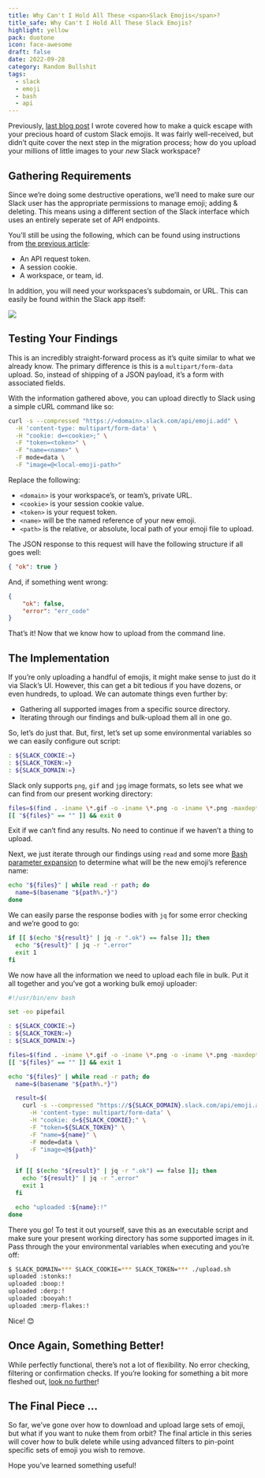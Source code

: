 ```yaml
---
title: Why Can't I Hold All These <span>Slack Emojis</span>?
title_safe: Why Can't I Hold All These Slack Emojis?
highlight: yellow
pack: duotone
icon: face-awesome
draft: false
date: 2022-09-28
category: Random Bullshit
tags:
  - slack
  - emoji
  - bash
  - api
---
```

Previously, [last blog post](https://wilhelm.codes/liberating-custom-slack-emojis) I wrote covered how to make a quick escape with your precious hoard of custom Slack emojis. It was fairly well-received, but didn’t quite cover the next step in the migration process; how do you upload your millions of little images to your *new* Slack workspace? 

<!--more-->

## Gathering Requirements

Since we’re doing some destructive operations, we’ll need to make sure our Slack user has the appropriate permissions to manage emoji; adding & deleting. This means using a different section of the Slack interface which uses an entirely seperate set of API endpoints.

You’ll still be using the following, which can be found using instructions from [the previous article](https://wilhelm.codes/liberating-custom-slack-emojis#heading-some-investigative-work):

- An API request token.
- A session cookie.
- A workspace, or team, id.

In addition, you will need your workspaces’s subdomain, or URL. This can easily be found within the Slack app itself:

![](why-cant-i-hold-all-these-slack-emojis/image-1.png)

## Testing Your Findings

This is an incredibly straight-forward process as it’s quite similar to what we already know. The primary difference is this is a `multipart/form-data` upload. So, instead of shipping of a JSON payload, it’s a form with associated fields. 

With the information gathered above, you can upload directly to Slack using a simple cURL command like so:

```bash
curl -s --compressed "https://<domain>.slack.com/api/emoji.add" \
  -H 'content-type: multipart/form-data' \
  -H "cookie: d=<cookie>;" \
  -F "token=<token>" \
  -F "name=<name>" \
  -F mode=data \
  -F "image=@<local-emoji-path>"
```

Replace the following:

- `<domain>` is your workspace’s, or team’s, private URL.
- `<cookie>` is your session cookie value.
- `<token>` is your request token.
- `<name>` will be the named reference of your new emoji.
- `<path>` is the relative, or absolute, local path of your emoji file to upload.

The JSON response to this request will have the following structure if all goes well:

```json
{ "ok": true }
```

And, if something went wrong:

```json
{ 
	"ok": false,
	"error": "err_code"
}
```

That’s it! Now that we know how to upload from the command line.

## The Implementation

If you’re only uploading a handful of emojis, it might make sense to just do it via Slack’s UI. However, this can get a bit tedious if you have dozens, or even hundreds, to upload.  We can  automate things even further by:

- Gathering all supported images from a specific source directory.
- Iterating through our findings and bulk-upload them all in one go.

So, let’s do just that. But, first, let’s set up some environmental variables so we can easily configure out script:

```bash
: ${SLACK_COOKIE:=}
: ${SLACK_TOKEN:=}
: ${SLACK_DOMAIN:=}
```

Slack only supports `png`, `gif` and `jpg` image formats, so lets see what we can find from our present working directory:

```bash
files=$(find . -iname \*.gif -o -iname \*.png -o -iname \*.png -maxdepth 1)
[[ "${files}" == "" ]] && exit 0
```

Exit if we can’t find any results. No need to continue if we haven’t a thing to upload.

Next, we just iterate through our findings using `read` and some more [Bash parameter expansion](https://www.gnu.org/software/bash/manual/html_node/Shell-Parameter-Expansion.html) to determine what will be the new emoji’s reference name:

```bash
echo "${files}" | while read -r path; do 
  name=$(basename "${path%.*}")
done
```

We can easily parse the response bodies with `jq` for some error checking and we’re good to go:

```bash
if [[ $(echo "${result}" | jq -r ".ok") == false ]]; then
  echo "${result}" | jq -r ".error"
  exit 1
fi
```

We now have all the information we need to upload each file in bulk. Put it all together and you’ve got a working bulk emoji uploader:

```bash
#!/usr/bin/env bash

set -eo pipefail

: ${SLACK_COOKIE:=}
: ${SLACK_TOKEN:=}
: ${SLACK_DOMAIN:=}

files=$(find . -iname \*.gif -o -iname \*.png -o -iname \*.png -maxdepth 1)
[[ "${files}" == "" ]] && exit 1

echo "${files}" | while read -r path; do 
  name=$(basename "${path%.*}")

  result=$(
    curl -s --compressed "https://${SLACK_DOMAIN}.slack.com/api/emoji.add" \
      -H 'content-type: multipart/form-data' \
      -H "cookie: d=${SLACK_COOKIE};" \
      -F "token=${SLACK_TOKEN}" \
      -F "name=${name}" \
      -F mode=data \
      -F "image=@${path}" 
  )

  if [[ $(echo "${result}" | jq -r ".ok") == false ]]; then
    echo "${result}" | jq -r ".error"
    exit 1
  fi

  echo "uploaded :${name}:!"
done
```

There you go! To test it out yourself, save this as an executable script and make sure your present working directory has some supported images in it. Pass through the your environmental variables when executing and you’re off:

```bash
$ SLACK_DOMAIN=*** SLACK_COOKIE=*** SLACK_TOKEN=*** ./upload.sh
uploaded :stonks:!
uploaded :boop:!
uploaded :derp:!
uploaded :booyah:!
uploaded :merp-flakes:!
```

Nice! 😊

## Once Again, Something Better!

While perfectly functional, there’s not a lot of flexibility. No error checking, filtering or confirmation checks. If you’re looking for something a bit more fleshed out, [look no further](https://github.com/wilhelm-murdoch/slack-emoji-toolkit)!

## The Final Piece ...

So far, we’ve gone over how to download and upload large sets of emoji, but what if you want to nuke them from orbit? The final article in this series will cover how to bulk delete while using advanced filters to pin-point specific sets of emoji you wish to remove.

Hope you’ve learned something useful!